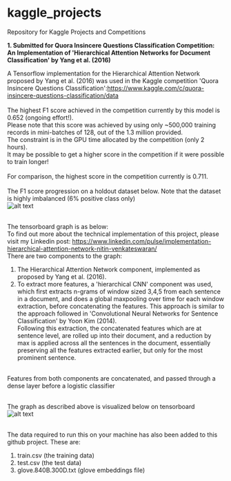 # kaggle_projects
Repository for Kaggle Projects and Competitions


**1. Submitted for Quora Insincere Questions Classification Competition: <br />
An Implementation of 'Hierarchical Attention Networks for Document Classification' by Yang et al. (2016)**

A Tensorflow implementation for the Hierarchical Attention Network proposed by Yang et al. (2016) was used in the Kaggle competition 'Quora Insincere Questions Classification':https://www.kaggle.com/c/quora-insincere-questions-classification/data <br /> <br />
The highest F1 score achieved in the competition currently by this model is 0.652 (ongoing effort!). <br /> Please note that this score was achieved by using only ~500,000 training records in mini-batches of 128, out of the 1.3 million provided. <br/> The constraint is in the GPU time allocated by the competition (only 2 hours). <br/> It may be possible to get a higher score in the competition if it were possible to train longer! 
<br /> <br /> 
For comparison, the highest score in the competition currently is 0.711.
<br /> <br />
The F1 score progression on a holdout dataset below. Note that the dataset is highly imbalanced (6% positive class only) <br/>
![alt text](https://github.com/nitinvwaran/kaggle_projects/blob/master/f1_score_valid.PNG) <br /> <br />

The tensorboard graph is as below: <br/>
To find out more about the technical implementation of this project, please visit my Linkedin post: https://www.linkedin.com/pulse/implementation-hierarchical-attention-network-nitin-venkateswaran/ <br />
There are two components to the graph: <br/>
1) The Hierarchical Attention Network component, implemented as proposed by Yang et al. (2016). <br/>
2) To extract more features, a 'hierarchical CNN' component was used, which first extracts n-grams of window sized 3,4,5 from each sentence in a  document, and does a global maxpooling over time for each window extraction, before concatenating the features. This approach is similar to the approach followed in 'Convolutional Neural Networks for Sentence Classification' by Yoon Kim (2014). <br/>
Following this extraction, the concatenated features which are at sentence level, are rolled up into their document, and a reduction by max is applied across all the sentences in the document, essentially preserving all the features extracted earlier, but only for the most prominent sentence. <br /> <br/>

Features from both components are concatenated, and passed through a dense layer before a logistic classifier <br/> <br/>

The graph as described above is visualized below on tensorboard <br />
![alt text](https://github.com/nitinvwaran/kaggle_projects/blob/master/tensorboard_graph.PNG) <br /> <br />

The data required to run this on your machine has also been added to this github project. These are: <br />
1) train.csv (the training data) <br />
2) test.csv (the test data) <br />
3) glove.840B.300D.txt (glove embeddings file) <br />
